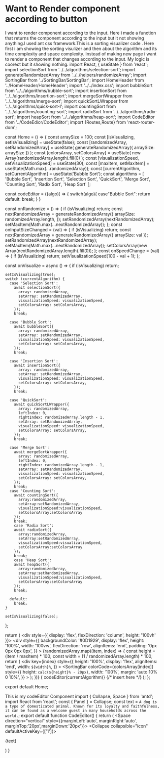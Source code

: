 
# Want to Render component according to button

I want to render component according to the input. Here i made a function that returns the component according to the input but it not showing anything.I used ant css framework.This is a sorting visualizer code . Here first i am showing the sorting visulizer and then about the algorithm and its time complexity and space complexity. Instead of making new page i want to render a component that changes according to the input. My logic is coorect but it showing nothing.
import React, { useState } from 'react';
import selectionSort from '../../algorithms/selection-sort';
import generateRandomizedArray from '../../helpers/randomizeArray';
import SortingBar from '../SortingBar/SortingBar';
import HomeHeader from '../HomeHeader/HomeHeader';
import '../../index.css';
import bubbleSort from '../../algorithms/bubble-sort';
import insertionSort from '../../algorithms/insertion-sort';
import mergeSortWrapper from '../../algorithms/merge-sort';
import quickSortLWrapper from '../../algorithms/quick-sort-l';
import countingSort from '../../algorithms/counting-sort';
import radixSort from '../../algorithms/radix-sort';
import heapSort from '../../algorithms/heap-sort';
import CodeEditor from '../CodeEdior/CodeEditor';
import {Routes,Route} from 'react-router-dom';

const Home = () => {
  const arraySize = 100;
  const [isVisualizing, setIsVisualizing] = useState(false);
  const [randomizedArray, setRandomizedArray] = useState(
    generateRandomizedArray({ arraySize: arraySize })
  );
  const [colorsArray, setColorsArray] = useState(
    new Array(randomizedArray.length).fill(0)
  );
  const [visualizationSpeed, setVisualizationSpeed] = useState(30);
  const [maxItem, setMaxItem] = useState(Math.max(...randomizedArray));
  const [currentAlgorithm, setCurrentAlgorithm] = useState('Bubble Sort');
  const algorithms = [
    'Bubble Sort',
    'Insertion Sort',
    'Selection Sort',
    'QuickSort',
    'Merge Sort',
    'Counting Sort',
    'Radix Sort',
    'Heap Sort'
  ];

  const codeEditor = ({algo}) => {
    switch(algo){
      case"Bubble Sort":
        return <CodeEditor/>
      default:
        break;
    }
  }

  const onRandomize = () => {
    if (isVisualizing) return;
    const nextRandomizedArray = generateRandomizedArray({
      arraySize: randomizedArray.length,
    });
    setRandomizedArray(nextRandomizedArray);
    setMaxItem(Math.max(...nextRandomizedArray));
  };
  const onInputSizeChanged = (val) => {
    if (isVisualizing) return;
    const nextRandomizedArray = generateRandomizedArray({ arraySize: val });
    setRandomizedArray(nextRandomizedArray);
    setMaxItem(Math.max(...nextRandomizedArray));
    setColorsArray(new Array(nextRandomizedArray.length).fill(0));
  };
  const onSpeedChange = (val) => {
    if (isVisualizing) return;
    setVisualizationSpeed(100 - val + 1);
  };

  const onVisualize = async () => {
    if (isVisualizing) return;

    setIsVisualizing(true);
    switch (currentAlgorithm) {
      case 'Selection Sort':
        await selectionSort({
          array: randomizedArray,
          setArray: setRandomizedArray,
          visualizationSpeed: visualizationSpeed,
          setColorsArray: setColorsArray,
        });
        break;

      case 'Bubble Sort':
        await bubbleSort({
          array: randomizedArray,
          setArray: setRandomizedArray,
          visualizationSpeed: visualizationSpeed,
          setColorsArray: setColorsArray,
        });
        break;

      case 'Insertion Sort':
        await insertionSort({
          array: randomizedArray,
          setArray: setRandomizedArray,
          visualizationSpeed: visualizationSpeed,
          setColorsArray: setColorsArray,
        });
        break;

      case 'QuickSort':
        await quickSortLWrapper({
          array: randomizedArray,
          leftIndex: 0,
          rightIndex: randomizedArray.length - 1,
          setArray: setRandomizedArray,
          visualizationSpeed: visualizationSpeed,
          setColorsArray: setColorsArray,
        });
        break;
      
      case 'Merge Sort':
        await mergeSortWrapper({
          array: randomizedArray,
          leftIndex: 0,
          rightIndex: randomizedArray.length - 1,
          setArray: setRandomizedArray,
          visualizationSpeed: visualizationSpeed,
          setColorsArray: setColorsArray,
        });
        break;
      case 'Counting Sort':
        await countingSort({
          array:randomizedArray,
          setArray:setRandomizedArray,
          visualizationSpeed:visualizationSpeed,
          setColorsArray:setColorsArray
        });
        break;
        case 'Radix Sort':
        await radixSort({
          array:randomizedArray,
          setArray:setRandomizedArray,
          visualizationSpeed:visualizationSpeed,
          setColorsArray:setColorsArray
        });
        break;
        case 'Heap Sort':
        await heapSort({
          array:randomizedArray,
          setArray:setRandomizedArray,
          visualizationSpeed:visualizationSpeed,
          setColorsArray:setColorsArray
        });
        break;

      default:
        break;
    }

    setIsVisualizing(false);
  };

  return (
    <div style={{ display: 'flex', flexDirection: 'column', height: '100vh' }}>
      <HomeHeader
        algorithms={algorithms}
        onAlgorithmChange={setCurrentAlgorithm}
        currentAlgorithm={currentAlgorithm}
        onRandomize={onRandomize}
        onInputSizeChanged={onInputSizeChanged}
        onSpeedChange={onSpeedChange}
        onStart={onVisualize}
        isVisualizing={isVisualizing}
      />
      <div
        style={{
          backgroundColor: '#0D1929',
          display: 'flex',
          height: '100%',
          width: '100vw',
          flexDirection: 'row',
          alignItems: 'end',
          padding: '0px 0px 0px 0px',
        }}
      >
        {randomizedArray.map((item, index) => {
          const height = (item / maxItem) * 100;
          const width = (1 / randomizedArray.length) * 100;
          return (
            <div
              key={index}
              style={{
                height: '100%',
                display: 'flex',
                alignItems: 'end',
                width: `${width}%`,
              }}
            >
              <SortingBar
                colorCode={colorsArray[index]}
                style={{
                  height: `calc(${height}% - 20px)`,
                  width: '100%',
                  margin: 'auto 10% 0 10%',
                }}
              ></SortingBar>
            </div>
          );
        })}
        { codeEditor(currentAlgorithm)}
        {/* insert here */}
      </div>
    </div>
  );
};

export default Home;

This is my codeEditor Component
import { Collapse, Space } from 'antd';
import React from 'react';
const { Panel } = Collapse;
const text = `
  A dog is a type of domesticated animal.
  Known for its loyalty and faithfulness,
  it can be found as a welcome guest in many households across the world.
`;
export default function CodeEditor() {
  return (
    <Space direction="vertical" style={{marginLeft:'auto', marginRight:'auto', marginTop:'20px',marginDown:'20px'}}>
    <Collapse collapsible="icon" defaultActiveKey={['1']}>
      <Panel header="This panel can only be collapsed by clicking icon" key="1">
        <p>{text}</p>
      </Panel>
    </Collapse>
  </Space>
  )
}


        